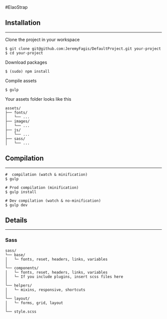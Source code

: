#ElaoStrap

## Installation
---

Clone the project in your workspace

	$ git clone git@github.com:JeremyFagis/DefaultProject.git your-project
	$ cd your-project
	
Download packages

	$ (sudo) npm install
	
Compile assets

	$ gulp
	
Your assets folder looks like this

	assets/
	├── fonts/
	│   └── ...
	├── images/
	│   └── ...
	├── js/
	│   └── ...
	├── sass/
	│   └── ...
	

## Compilation
---

	#  compilation (watch & minification)
	$ gulp
	
	# Prod compilation (minification)
	$ gulp install
	
	# Dev compilation (watch & no-minification)
	$ gulp dev
	
	
## Details
---

### Sass

	sass/
	└── base/
	│   └─ fonts, reset, headers, links, variables
	│
	└── components/
	│   └─ fonts, reset, headers, links, variables
	│   └─ If you include plugins, insert scss files here
	│
	└── helpers/
	│   └─ mixins, responsive, shortcuts
	│
	└── layout/
	│   └─ forms, grid, layout
	│
	└── style.scss	